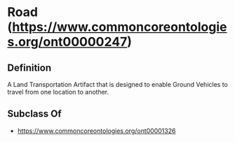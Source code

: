 # Road (https://www.commoncoreontologies.org/ont00000247)

## Definition
A Land Transportation Artifact that is designed to enable Ground Vehicles to travel from one location to another.

## Subclass Of
- https://www.commoncoreontologies.org/ont00001326

